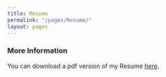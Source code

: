 ```yaml
---
title: Resume
permalink: "/pages/Resume/"
layout: pages
---
```


### More Information

You can download a pdf version of my Resume [here](Resume.pdf).

###

